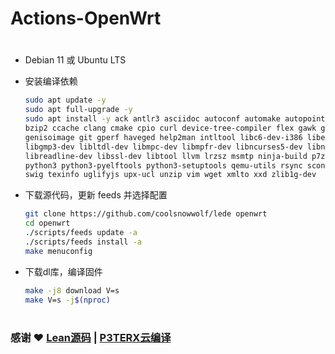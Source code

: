 # Actions-OpenWrt
#
- Debian 11 或 Ubuntu LTS
- 安装编译依赖

   ```bash
   sudo apt update -y
   sudo apt full-upgrade -y
   sudo apt install -y ack antlr3 asciidoc autoconf automake autopoint binutils bison build-essential \
   bzip2 ccache clang cmake cpio curl device-tree-compiler flex gawk gcc-multilib g++-multilib gettext \
   genisoimage git gperf haveged help2man intltool libc6-dev-i386 libelf-dev libfuse-dev libglib2.0-dev \
   libgmp3-dev libltdl-dev libmpc-dev libmpfr-dev libncurses5-dev libncursesw5-dev libpython3-dev \
   libreadline-dev libssl-dev libtool llvm lrzsz msmtp ninja-build p7zip p7zip-full patch pkgconf \
   python3 python3-pyelftools python3-setuptools qemu-utils rsync scons squashfs-tools subversion \
   swig texinfo uglifyjs upx-ucl unzip vim wget xmlto xxd zlib1g-dev
   ```

- 下载源代码，更新 feeds 并选择配置

   ```bash
   git clone https://github.com/coolsnowwolf/lede openwrt
   cd openwrt
   ./scripts/feeds update -a
   ./scripts/feeds install -a
   make menuconfig
   ```

- 下载dl库，编译固件
  ```bash
  make -j8 download V=s
  make V=s -j$(nproc)
  ```

#
### 感谢 ❤️  [Lean源码](https://github.com/coolsnowwolf/lede) | [P3TERX云编译](https://github.com/P3TERX/Actions-OpenWrt)  
